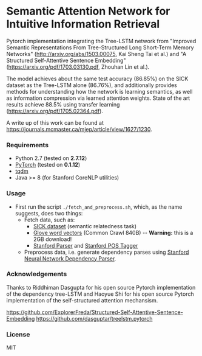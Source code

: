 

# Semantic Attention Network for Intuitive Information Retrieval 
Pytorch implementation integrating the Tree-LSTM network from "Improved Semantic Representations From Tree-Structured Long Short-Term Memory Networks" (http://arxiv.org/abs/1503.00075, Kai Sheng Tai et al.) and "A Structured Self-Attentive
Sentence Embedding" (https://arxiv.org/pdf/1703.03130.pdf, Zhouhan Lin et al.).

The model achieves about the same test accuracy (86.85%) on the SICK dataset as the Tree-LSTM alone (86.76%), and additionally provides methods for understanding how the network is learning semantics, as well as information compression via learned attention weights. State of the art results achieve 88.5% using transfer learning (https://arxiv.org/pdf/1705.02364.pdf).

A write up of this work can be found at https://journals.mcmaster.ca/mjep/article/view/1627/1230.

### Requirements
- Python 2.7 (tested on **2.7.12**)
- [PyTorch](http://pytorch.org/) (tested on **0.1.12**)
- [tqdm](https://github.com/tqdm/tqdm)
- Java >= 8 (for Stanford CoreNLP utilities)

### Usage
 - First run the script `./fetch_and_preprocess.sh`, which, as the name suggests, does two things:
     - Fetch data, such as:
         - [SICK dataset](http://alt.qcri.org/semeval2014/task1/index.php?id=data-and-tools) (semantic relatedness task)
         - [Glove word vectors](http://nlp.stanford.edu/projects/glove/) (Common Crawl 840B) -- **Warning:** this is a 2GB download!
         - [Stanford Parser](http://nlp.stanford.edu/software/lex-parser.shtml) and [Stanford POS Tagger](http://nlp.stanford.edu/software/tagger.shtml)
     - Preprocess data, i.e. generate dependency parses using [Stanford Neural Network Dependency Parser](http://nlp.stanford.edu/software/nndep.shtml).


### Acknowledgements
Thanks to Riddhiman Dasgupta for his open source Pytorch implementation of the dependency tree-LSTM and Haoyue Shi for his open source Pytorch implementation of the self-structured attention mechansism.

https://github.com/ExplorerFreda/Structured-Self-Attentive-Sentence-Embedding
https://github.com/dasguptar/treelstm.pytorch

### License
MIT
